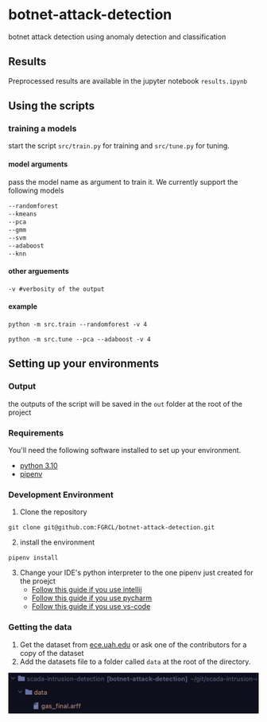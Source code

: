 # botnet-attack-detection
botnet attack detection using anomaly detection and classification

## Results
Preprocessed results are available in the jupyter notebook `results.ipynb`

## Using the scripts

### training a models
start the script `src/train.py` for training and `src/tune.py` for tuning. 

#### model arguments
pass the model name as argument to train it. We currently support the following models
```shell
--randomforest
--kmeans
--pca
--gmm
--svm
--adaboost
--knn
```

#### other arguements
```shell
-v #verbosity of the output
```

#### example
```shell
python -m src.train --randomforest -v 4
```
```shell
python -m src.tune --pca --adaboost -v 4
```

## Setting up your environments

### Output
the outputs of the script will be saved in the `out` folder at the root of the project

### Requirements
You'll need the following software installed to set up your environment.
- [python 3.10](https://www.python.org/)
- [pipenv](https://pipenv.pypa.io/en/latest/)

### Development Environment
1. Clone the repository
```shell
git clone git@github.com:FGRCL/botnet-attack-detection.git
```
2. install the environment
```shell
pipenv install
```
3. Change your IDE's python interpreter to the one pipenv just created for the proejct
    - [Follow this guide if you use intellij](https://www.jetbrains.com/help/idea/pipenv.html)
    - [Follow this guide if you use pycharm](https://www.jetbrains.com/help/pycharm/pipenv.html)
    - [Follow this guide if you use vs-code](https://code.visualstudio.com/docs/python/environments#_work-with-python-interpreters)

### Getting the data

1. Get the dataset from [ece.uah.edu](http://www.ece.uah.edu/~thm0009/icsdatasets/gas_final.arff) or ask one of the contributors for a copy of the dataset
2. Add the datasets file to a folder called `data` at the root of the directory.

![img.png](img.png)

